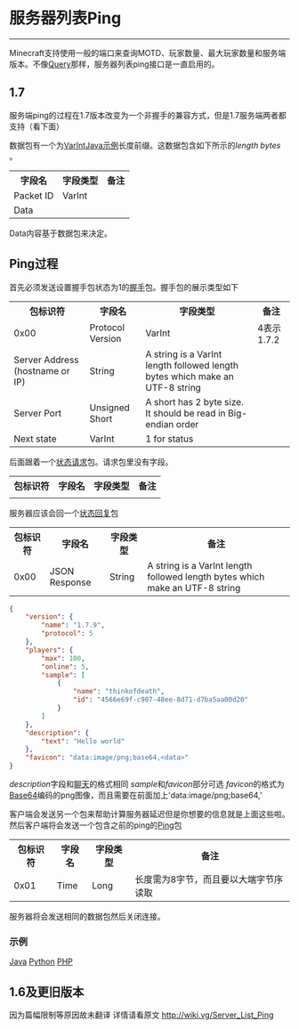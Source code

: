 # 服务器列表Ping

------------

Minecraft支持使用一般的端口来查询MOTD、玩家数量、最大玩家数量和服务端版本。不像[Query](http://wiki.vg/Query)那样，服务器列表ping接口是一直启用的。

## 1.7
服务端ping的过程在1.7版本改变为一个非握手的兼容方式，但是1.7服务端两者都支持（看下面）

数据包有一个为[VarInt](https://developers.google.com/protocol-buffers/docs/encoding#varints)[Java示例](https://gist.github.com/thinkofdeath/e975ddee04e9c87faf22)长度前缀。这数据包含如下所示的*length bytes* 。

<table>
  <tr>
    <th>字段名</th>
    <th>字段类型</th>
    <th>备注</th>
  </tr>
  <tr>
    <td>Packet ID</td>
    <td>VarInt</td>
    <td></td>
  </tr>
  <tr>
    <td>Data</td>
    <td></td>
    <td></td>
  </tr>
</table>

Data内容基于数据包来决定。

## Ping过程

首先必须发送设置握手包状态为1的[握手](http://cthuwork.github.io/minecraft-protocol/#握手)包。握手包的展示类型如下
<table>
  <tr>
    <th>包标识符</th>
    <th>字段名</th>
    <th>字段类型</th>
    <th>备注</th>
  </tr>
  <tr>
    <td>0x00</td>
    <td>Protocol Version</td>
    <td>VarInt</td>
    <td>4表示1.7.2</td>
  </tr>
  <tr>
    <td>Server Address (hostname or IP)</td>
    <td>String</td>
    <td>A string is a VarInt length followed length bytes which make an UTF-8 string</td>
    <td></td>
  </tr>
  <tr>
    <td>Server Port</td>
    <td>Unsigned Short</td>
    <td>A short has 2 byte size. It should be read in Big-endian order</td>
    <td></td>
  </tr>
  <tr>
    <td>Next state</td>
    <td>VarInt</td>
    <td>1 for status</td>
    <td></td>
  </tr>
</table>

后面跟着一个[状态请求](http://wiki.vg/Protocol#Request)包。请求包里没有字段。

<table>
  <tr>
    <th>包标识符</th>
    <th>字段名</th>
    <th>字段类型</th>
    <th>备注</th>
  </tr>
  <tr>
    <td></td>
    <td></td>
    <td></td>
    <td></td>
  </tr>
</table>

服务器应该会回一个[状态回复](http://wiki.vg/Protocol#Response)包

<table>
  <tr>
    <th>包标识符</th>
    <th>字段名</th>
    <th>字段类型</th>
    <th>备注</th>
  </tr>
  <tr>
    <td>0x00</td>
    <td>JSON Response</td>
    <td>String</td>
    <td>A string is a VarInt length followed length bytes which make an UTF-8 string</td>
  </tr>
</table>

```json
{
	"version": {
		"name": "1.7.9",
		"protocol": 5
	},
	"players": {
		"max": 100,
		"online": 5,
		"sample": [
			{
				"name": "thinkofdeath",
				"id": "4566e69f-c907-48ee-8d71-d7ba5aa00d20"
			}
		]
	},	
	"description": {
		"text": "Hello world"
	},
	"favicon": "data:image/png;base64,<data>"
}
```

*description*字段和[聊天](http://wiki.vg/Chat)的格式相同
*sample*和*favicon*部分可选
*favicon*的格式为[Base64](http://en.wikipedia.org/wiki/Base64)编码的png图像，而且需要在前面加上'data:image/png;base64,'

客户端会发送另一个包来帮助计算服务器延迟但是你想要的信息就是上面这些啦。
然后客户端将会发送一个包含之前的ping的[Ping](http://wiki.vg/Protocol#Ping)包

<table>
  <tr>
    <th>包标识符</th>
    <th>字段名</th>
    <th>字段类型</th>
    <th>备注</th>
  </tr>
  <tr>
    <td>0x01</td>
    <td>Time</td>
    <td>Long</td>
    <td>长度需为8字节，而且要以大端字节序读取</td>
  </tr>
</table>
服务器将会发送相同的数据包然后关闭连接。

### 示例
[Java](https://gist.github.com/zh32/7190955)
[Python](https://gist.github.com/1209061)
[PHP](https://github.com/winny-/mcstat)

## 1.6及更旧版本
因为篇幅限制等原因故未翻译
详情请看原文
<http://wiki.vg/Server_List_Ping>






